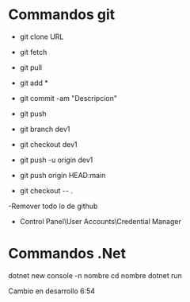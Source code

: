 # Commandos git
- git clone URL 

- git fetch
- git pull

- git add *
- git commit -am "Descripcion"
- git push

- git branch dev1
- git checkout dev1
- git push -u origin dev1
- git push origin HEAD:main

- git checkout -- .

-Remover todo lo de github
- Control Panel\User Accounts\Credential Manager

# Commandos .Net
dotnet new console -n nombre
cd nombre
dotnet run

Cambio en desarrollo 6:54